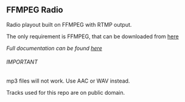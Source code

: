 ## FFMPEG Radio
Radio playout built on FFMPEG with RTMP output.

The only requirement is FFMPEG, that can be downloaded from [here](https://www.ffmpeg.org/download.html)

_Full documentation can be found [here](https://www.ffmpeg.org/ffmpeg.html)_


###### IMPORTANT

mp3 files will not work. Use AAC or WAV instead.

Tracks used for this repo are on public domain.
